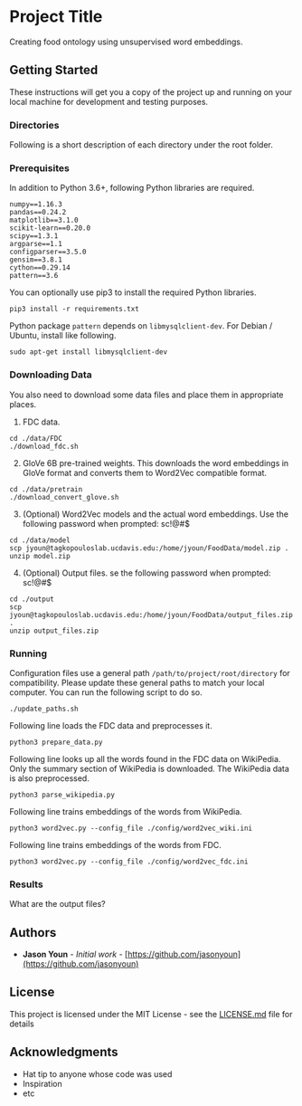 # Project Title

Creating food ontology using unsupervised word embeddings.

## Getting Started

These instructions will get you a copy of the project up and running on your local machine for development and testing purposes.

### Directories

Following is a short description of each directory under the root folder.
<!-- 
* <code>config/</code>: .ini configuration files go here.
* <code>data/</code>: Data to be used as an input go here.
* <code>output/</code>: All files generated from running the code will go here.
* <code>preprocess/</code>: Contains all the modules for preproessing the data.
* <code>utils/</code>: Other utility files used in the project.
 -->
### Prerequisites

In addition to Python 3.6+, following Python libraries are required.

```
numpy==1.16.3
pandas==0.24.2
matplotlib==3.1.0
scikit-learn==0.20.0
scipy==1.3.1
argparse==1.1
configparser==3.5.0
gensim==3.8.1
cython==0.29.14
pattern==3.6
```

You can optionally use pip3 to install the required Python libraries.

```
pip3 install -r requirements.txt
```

Python package ```pattern``` depends on ```libmysqlclient-dev```. For Debian / Ubuntu, install like following.

```
sudo apt-get install libmysqlclient-dev
```

### Downloading Data
You also need to download some data files and place them in appropriate places.

1. FDC data.
```
cd ./data/FDC
./download_fdc.sh
```

2. GloVe 6B pre-trained weights. This downloads the word embeddings in GloVe format and converts them to Word2Vec compatible format.
```
cd ./data/pretrain
./download_convert_glove.sh
```

3. (Optional) Word2Vec models and the actual word embeddings. Use the following password when prompted: sc!@#$
```
cd ./data/model
scp jyoun@tagkopouloslab.ucdavis.edu:/home/jyoun/FoodData/model.zip .
unzip model.zip
```

4. (Optional) Output files. se the following password when prompted: sc!@#$
```
cd ./output
scp jyoun@tagkopouloslab.ucdavis.edu:/home/jyoun/FoodData/output_files.zip .
unzip output_files.zip
```

### Running

Configuration files use a general path ```/path/to/project/root/directory``` for compatibility. Please update these general paths to match your local computer. You can run the following script to do so.

```
./update_paths.sh
```

Following line loads the FDC data and preprocesses it.

```
python3 prepare_data.py
```

Following line looks up all the words found in the FDC data on WikiPedia. Only the summary section of WikiPedia is downloaded. The WikiPedia data is also preprocessed.

```
python3 parse_wikipedia.py
```

Following line trains embeddings of the words from WikiPedia.

```
python3 word2vec.py --config_file ./config/word2vec_wiki.ini
```

Following line trains embeddings of the words from FDC.

```
python3 word2vec.py --config_file ./config/word2vec_fdc.ini
```

### Results

What are the output files?

## Authors

* **Jason Youn** - *Initial work* - [https://github.com/jasonyoun](https://github.com/jasonyoun)

## License

This project is licensed under the MIT License - see the [LICENSE.md](LICENSE.md) file for details

## Acknowledgments

* Hat tip to anyone whose code was used
* Inspiration
* etc